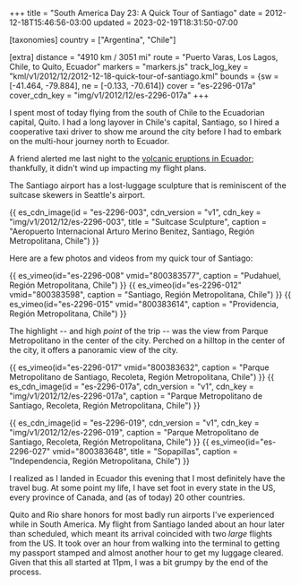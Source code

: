 +++
title = "South America Day 23: A Quick Tour of Santiago"
date = 2012-12-18T15:46:56-03:00
updated = 2023-02-19T18:31:50-07:00

[taxonomies]
country = ["Argentina", "Chile"]

[extra]
distance = "4910 km / 3051 mi"
route = "Puerto Varas, Los Lagos, Chile, to Quito, Ecuador"
markers = "markers.js"
track_log_key = "kml/v1/2012/12/2012-12-18-quick-tour-of-santiago.kml"
bounds = {sw = [-41.464, -79.884], ne = [-0.133, -70.614]}
cover = "es-2296-017a"
cover_cdn_key = "img/v1/2012/12/es-2296-017a"
+++

I spent most of today flying from the south of Chile to the Ecuadorian capital, Quito. I had a long layover in Chile's capital, Santiago, so I hired a cooperative taxi driver to show me around the city before I had to embark on the multi-hour journey north to Ecuador.

<!-- more -->

A friend alerted me last night to the [volcanic eruptions in Ecuador](https://www.latimes.com/travel/la-xpm-2012-dec-17-la-trb-ecuador-tungurahua-eruption-20121217-story.html); thankfully, it didn't wind up impacting my flight plans.

The Santiago airport has a lost-luggage sculpture that is reminiscent of the suitcase skewers in Seattle's airport.

{{ es_cdn_image(id = "es-2296-003", cdn_version = "v1", cdn_key = "img/v1/2012/12/es-2296-003", title = "Suitcase Sculpture", caption = "Aeropuerto Internacional Arturo Merino Benitez, Santiago, Región Metropolitana, Chile") }}

Here are a few photos and videos from my quick tour of Santiago:

{{ es_vimeo(id="es-2296-008" vmid="800383577", caption = "Pudahuel, Región Metropolitana, Chile") }}
{{ es_vimeo(id="es-2296-012" vmid="800383598", caption = "Santiago, Región Metropolitana, Chile") }}
{{ es_vimeo(id="es-2296-015" vmid="800383614", caption = "Providencia, Región Metropolitana, Chile") }}

The highlight -- and high _point_ of the trip -- was the view from Parque Metropolitano in the center of the city. Perched on a hilltop in the center of the city, it offers a panoramic view of the city.

{{ es_vimeo(id="es-2296-017" vmid="800383632", caption = "Parque Metropolitano de Santiago, Recoleta, Región Metropolitana, Chile") }}
{{ es_cdn_image(id = "es-2296-017a", cdn_version = "v1", cdn_key = "img/v1/2012/12/es-2296-017a", caption = "Parque Metropolitano de Santiago, Recoleta, Región Metropolitana, Chile") }}

{{ es_cdn_image(id = "es-2296-019", cdn_version = "v1", cdn_key = "img/v1/2012/12/es-2296-019", caption = "Parque Metropolitano de Santiago, Recoleta, Región Metropolitana, Chile") }}
{{ es_vimeo(id="es-2296-027" vmid="800383648", title = "Sopapillas", caption = "Independencia, Región Metropolitana, Chile") }}

I realized as I landed in Ecuador this evening that I most definitely have the travel bug. At some point my life, I have set foot in every state in the US, every province of Canada, and (as of today) 20 other countries.

Quito and Rio share honors for most badly run airports I've experienced while in South America. My flight from Santiago landed about an hour later than scheduled, which meant its arrival coincided with two _large_ flights from the US. It took over an hour from walking into the terminal to getting my passport stamped and almost another hour to get my luggage cleared. Given that this all started at 11pm, I was a bit grumpy by the end of the process.
